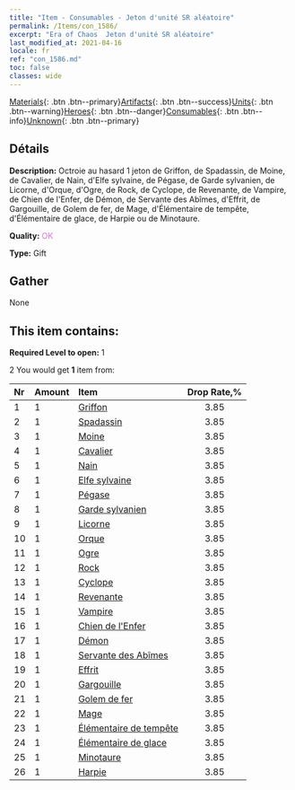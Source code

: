 ```yaml
---
title: "Item - Consumables - Jeton d'unité SR aléatoire"
permalink: /Items/con_1586/
excerpt: "Era of Chaos  Jeton d'unité SR aléatoire"
last_modified_at: 2021-04-16
locale: fr
ref: "con_1586.md"
toc: false
classes: wide
---
```

 [Materials](/fr/Items/){: .btn .btn--primary}[Artifacts](/fr/Items/Artifacts/){: .btn .btn--success}[Units](/fr/Items/Units/){: .btn .btn--warning}[Heroes](/fr/Items/Heroes/){: .btn .btn--danger}[Consumables](/fr/Items/Consumables/){: .btn .btn--info}[Unknown](/fr/Items/Unknown/){: .btn .btn--primary}

## Détails
 **Description:** Octroie au hasard 1 jeton de Griffon, de Spadassin, de Moine, de Cavalier, de Nain, d'Elfe sylvaine, de Pégase, de Garde sylvanien, de Licorne, d'Orque, d'Ogre, de Rock, de Cyclope, de Revenante, de Vampire, de Chien de l'Enfer, de Démon, de Servante des Abîmes, d'Effrit, de Gargouille, de Golem de fer, de Mage, d'Élémentaire de tempête, d'Élémentaire de glace, de Harpie ou de Minotaure.

 **Quality:** <span style="color: #DA70D6">OK</span>

 **Type:** Gift

## Gather

  None

## This item contains:

 **Required Level to open:** 1

 2 You would get **1** item  from:

  | Nr | Amount |     Item    | Drop Rate,% |
  |:---|:-------|:------------|:---------:|
  | 1 | 1 | [Griffon](/fr/Items/unt_192/) | 3.85 | 
  | 2 | 1 | [Spadassin](/fr/Items/unt_193/) | 3.85 | 
  | 3 | 1 | [Moine](/fr/Items/unt_194/) | 3.85 | 
  | 4 | 1 | [Cavalier ](/fr/Items/unt_195/) | 3.85 | 
  | 5 | 1 | [Nain](/fr/Items/unt_200/) | 3.85 | 
  | 6 | 1 | [Elfe sylvaine](/fr/Items/unt_201/) | 3.85 | 
  | 7 | 1 | [Pégase](/fr/Items/unt_202/) | 3.85 | 
  | 8 | 1 | [Garde sylvanien](/fr/Items/unt_203/) | 3.85 | 
  | 9 | 1 | [Licorne](/fr/Items/unt_204/) | 3.85 | 
  | 10 | 1 | [Orque](/fr/Items/unt_219/) | 3.85 | 
  | 11 | 1 | [Ogre](/fr/Items/unt_220/) | 3.85 | 
  | 12 | 1 | [Rock](/fr/Items/unt_221/) | 3.85 | 
  | 13 | 1 | [Cyclope](/fr/Items/unt_222/) | 3.85 | 
  | 14 | 1 | [Revenante](/fr/Items/unt_210/) | 3.85 | 
  | 15 | 1 | [Vampire](/fr/Items/unt_211/) | 3.85 | 
  | 16 | 1 | [Chien de l'Enfer](/fr/Items/unt_228/) | 3.85 | 
  | 17 | 1 | [Démon](/fr/Items/unt_229/) | 3.85 | 
  | 18 | 1 | [Servante des Abîmes](/fr/Items/unt_230/) | 3.85 | 
  | 19 | 1 | [Effrit](/fr/Items/unt_231/) | 3.85 | 
  | 20 | 1 | [Gargouille](/fr/Items/unt_236/) | 3.85 | 
  | 21 | 1 | [Golem de fer](/fr/Items/unt_237/) | 3.85 | 
  | 22 | 1 | [Mage](/fr/Items/unt_238/) | 3.85 | 
  | 23 | 1 | [Élémentaire de tempête](/fr/Items/unt_263/) | 3.85 | 
  | 24 | 1 | [Élémentaire de glace](/fr/Items/unt_264/) | 3.85 | 
  | 25 | 1 | [Minotaure](/fr/Items/unt_248/) | 3.85 | 
  | 26 | 1 | [Harpie](/fr/Items/unt_245/) | 3.85 | 
